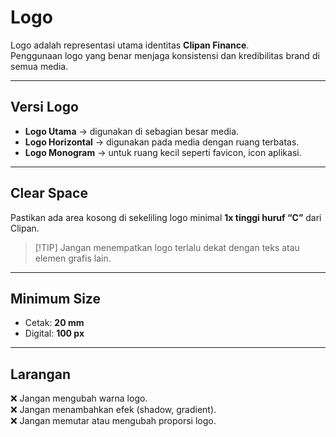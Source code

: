 # Logo

Logo adalah representasi utama identitas **Clipan Finance**.\
Penggunaan logo yang benar menjaga konsistensi dan kredibilitas brand di semua media.

***

## Versi Logo

* **Logo Utama** → digunakan di sebagian besar media.
* **Logo Horizontal** → digunakan pada media dengan ruang terbatas.
* **Logo Monogram** → untuk ruang kecil seperti favicon, icon aplikasi.

***

## Clear Space

Pastikan ada area kosong di sekeliling logo minimal **1x tinggi huruf “C”** dari Clipan.

> \[!TIP] Jangan menempatkan logo terlalu dekat dengan teks atau elemen grafis lain.

***

## Minimum Size

* Cetak: **20 mm**
* Digital: **100 px**

***

## Larangan

❌ Jangan mengubah warna logo.\
❌ Jangan menambahkan efek (shadow, gradient).\
❌ Jangan memutar atau mengubah proporsi logo.

